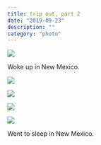 ```yaml
---
title: trip out, part 2
date: "2019-09-23"
description: ""
category: "photo"
---
```


![ ](https://sosphotoblog.s3.us-east-2.amazonaws.com/blog/2019/2019-09-23/tripout-1.jpg)

Woke up in New Mexico.

![ ](https://sosphotoblog.s3.us-east-2.amazonaws.com/blog/2019/2019-09-23/tripout-2.jpg)

![ ](https://sosphotoblog.s3.us-east-2.amazonaws.com/blog/2019/2019-09-23/tripout-3.jpg)

![ ](https://sosphotoblog.s3.us-east-2.amazonaws.com/blog/2019/2019-09-23/tripout-4.jpg)

![ ](https://sosphotoblog.s3.us-east-2.amazonaws.com/blog/2019/2019-09-23/tripout-5.jpg)

Went to sleep in New Mexico.
